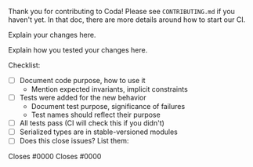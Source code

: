 Thank you for contributing to Coda! Please see `CONTRIBUTING.md` if you haven't
yet. In that doc, there are more details around how to start our CI.

Explain your changes here.

Explain how you tested your changes here.

Checklist:

- [ ] Document code purpose, how to use it
  - Mention expected invariants, implicit constraints
- [ ] Tests were added for the new behavior
  - Document test purpose, significance of failures
  - Test names should reflect their purpose
- [ ] All tests pass (CI will check this if you didn't)
- [ ] Serialized types are in stable-versioned modules
- [ ] Does this close issues? List them:

Closes #0000
Closes #0000
